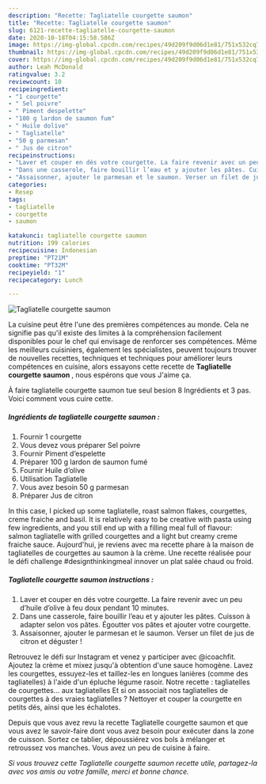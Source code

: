 ```yaml
---
description: "Recette: Tagliatelle courgette saumon"
title: "Recette: Tagliatelle courgette saumon"
slug: 6121-recette-tagliatelle-courgette-saumon
date: 2020-10-18T04:15:58.586Z
image: https://img-global.cpcdn.com/recipes/49d209f9d06d1e81/751x532cq70/tagliatelle-courgette-saumon-photo-principale-de-la-recette.jpg
thumbnail: https://img-global.cpcdn.com/recipes/49d209f9d06d1e81/751x532cq70/tagliatelle-courgette-saumon-photo-principale-de-la-recette.jpg
cover: https://img-global.cpcdn.com/recipes/49d209f9d06d1e81/751x532cq70/tagliatelle-courgette-saumon-photo-principale-de-la-recette.jpg
author: Leah McDonald
ratingvalue: 3.2
reviewcount: 10
recipeingredient:
- "1 courgette"
- " Sel poivre"
- " Piment despelette"
- "100 g lardon de saumon fum"
- " Huile dolive"
- " Tagliatelle"
- "50 g parmesan"
- " Jus de citron"
recipeinstructions:
- "Laver et couper en dés votre courgette. La faire revenir avec un peu d’huile d’olive à feu doux pendant 10 minutes."
- "Dans une casserole, faire bouillir l’eau et y ajouter les pâtes. Cuisson à adapter selon vos pâtes. Égoutter vos pâtes et ajouter votre courgette."
- "Assaisonner, ajouter le parmesan et le saumon. Verser un filet de jus de citron et déguster !"
categories:
- Resep
tags:
- tagliatelle
- courgette
- saumon

katakunci: tagliatelle courgette saumon 
nutrition: 199 calories
recipecuisine: Indonesian
preptime: "PT21M"
cooktime: "PT32M"
recipeyield: "1"
recipecategory: Lunch

---
```



![Tagliatelle courgette saumon](https://img-global.cpcdn.com/recipes/49d209f9d06d1e81/751x532cq70/tagliatelle-courgette-saumon-photo-principale-de-la-recette.jpg)

La cuisine peut être l'une des premières compétences au monde. Cela ne signifie pas qu'il existe des limites à la compréhension facilement disponibles pour le chef qui envisage de renforcer ses compétences. Même les meilleurs cuisiniers, également les spécialistes, peuvent toujours trouver de nouvelles recettes, techniques et techniques pour améliorer leurs compétences en cuisine, alors essayons cette recette de <strong> Tagliatelle courgette saumon </strong>, nous espérons que vous J'aime ça.

<!--inarticleads1-->

À faire tagliatelle courgette saumon tue seul besion 8 Ingrédients et 3 pas. Voici comment vous cuire cette.

##### Ingrédients de tagliatelle courgette saumon :

1. Fournir 1 courgette
1. Vous devez vous préparer  Sel poivre
1. Fournir  Piment d’espelette
1. Préparer 100 g lardon de saumon fumé
1. Fournir  Huile d’olive
1. Utilisation  Tagliatelle
1. Vous avez besoin 50 g parmesan
1. Préparer  Jus de citron


In this case, I picked up some tagliatelle, roast salmon flakes, courgettes, creme fraiche and basil. It is relatively easy to be creative with pasta using few ingredients, and you still end up with a filling meal full of flavour: salmon tagliatelle with grilled courgettes and a light but creamy creme fraiche sauce. Aujourd&#39;hui, je reviens avec ma recette phare à la maison de tagliatelles de courgettes au saumon à la crème. Une recette réalisée pour le défi challenge #designthinkingmeal innover un plat salée chaud ou froid. 

<!--inarticleads2-->

##### Tagliatelle courgette saumon instructions :

1. Laver et couper en dés votre courgette. La faire revenir avec un peu d’huile d’olive à feu doux pendant 10 minutes.
1. Dans une casserole, faire bouillir l’eau et y ajouter les pâtes. Cuisson à adapter selon vos pâtes. Égoutter vos pâtes et ajouter votre courgette.
1. Assaisonner, ajouter le parmesan et le saumon. Verser un filet de jus de citron et déguster !


Retrouvez le défi sur Instagram et venez y participer avec @icoachfit. Ajoutez la crème et mixez jusqu&#39;à obtention d&#39;une sauce homogène. Lavez les courgettes, essuyez-les et taillez-les en longues lanières (comme des tagliatelles) à l&#39;aide d&#39;un épluche légume rasoir. Notre recette : tagliatelles de courgettes… aux tagliatelles Et si on associait nos tagliatelles de courgettes à des vraies tagliatelles ? Nettoyer et couper la courgette en petits dés, ainsi que les échalotes. 

<!--inarticleads1-->

<p>
Depuis que vous avez revu la recette Tagliatelle courgette saumon et que vous avez le savoir-faire dont vous avez besoin pour exécuter dans la zone de cuisson. Sortez ce tablier, dépoussiérez vos bols à mélanger et retroussez vos manches. Vous avez un peu de cuisine à faire.
</p>

<p>
<i>Si vous trouvez cette Tagliatelle courgette saumon recette utile, partagez-la avec vos amis ou votre famille, merci et bonne chance.</i>
</p>
